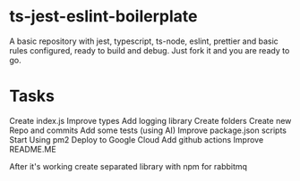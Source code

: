 # ts-jest-eslint-boilerplate

A basic repository with jest, typescript, ts-node, eslint, prettier and basic rules configured, ready to build and debug.
Just fork it and you are ready to go.

# Tasks
Create index.js
Improve types
Add logging library
Create folders
Create new Repo and commits
Add some tests (using AI)
Improve package.json scripts
Start Using pm2
Deploy to Google Cloud
Add github actions
Improve README.ME

After it's working create separated library with npm for rabbitmq

